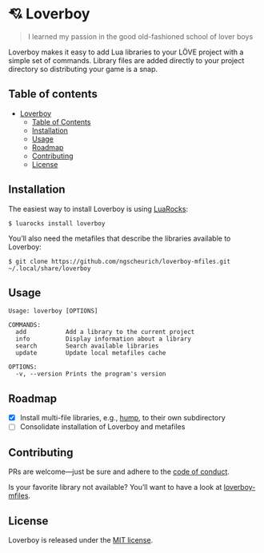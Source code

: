 # 💘 Loverboy

> I learned my passion in the good old-fashioned school of lover boys

Loverboy makes it easy to add Lua libraries to your LÖVE project with a simple set of commands.
Library files are added directly to your project directory so distributing your game is a snap.

## Table of contents

* [Loverboy](#-loverboy)
  * [Table of Contents](#table-of-contents)
  * [Installation](#installation)
  * [Usage](#usage)
  * [Roadmap](#roadmap)
  * [Contributing](#contributing)
  * [License](#license)

## Installation

The easiest way to install Loverboy is using [LuaRocks](https://luarocks.org/):

```
$ luarocks install loverboy
```

You’ll also need the metafiles that describe the libraries available to Loverboy:

```
$ git clone https://github.com/ngscheurich/loverboy-mfiles.git ~/.local/share/loverboy
```

## Usage

```
Usage: loverboy [OPTIONS]

COMMANDS:
  add           Add a library to the current project
  info          Display information about a library
  search        Search available libraries
  update        Update local metafiles cache

OPTIONS:
  -v, --version Prints the program's version
```

## Roadmap

* [x] Install multi-file libraries, e.g., [hump](https://github.com/vrld/hump), to their own subdirectory
* [ ] Consolidate installation of Loverboy and metafiles

## Contributing

PRs are welcome—just be sure and adhere to the
[code of conduct](https://github.com/ngscheurich/loverboy/blob/master/CODE_OF_CONDUCT.md).

Is your favorite library not available? You’ll want to have a look at
[loverboy-mfiles](https://github.com/ngscheurich/loverboy-mfiles).

## License

Loverboy is released under the [MIT license](https://github.com/ngscheurich/loverboy/blob/master/LICENSE).
